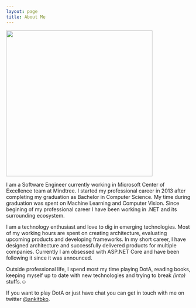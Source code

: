 ```yaml
---
layout: page
title: About Me
---
```


<div id="over">
<img class="Centered" src= " {{ site.url }}/assets/images/me.jpg" height="400px" />
</div>

I am a Software Engineer currently working in Microsoft Center of Excellence team at Mindtree. I started my professional career in 2013 after completing my graduation as Bachelor in Computer Science. My time during graduation was spent on Machine Learning and Computer Vision. Since begining of my professional career I have been working in .NET and its surrounding ecosystem. 

I am a technology enthusiast and love to dig in emerging technologies. Most of my working hours are spent on creating architecture, evaluating upcoming products and developing frameworks. In my short career, I have designed architecture and successfully delivered products for multiple companies. Currently I am obsessed with ASP.NET Core and have been following it since it was announced. 

Outside professional life, I spend most my time playing DotA, reading books, keeping myself up to date with new technologies and trying to break *(into)* stuffs.☺

If you want to play DotA or just have chat you can get in touch with me on twitter [@ankitbko](https://twitter.com/ankitbko).